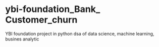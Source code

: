 # ybi-foundation_Bank_ Customer_churn
YBI foundation project in python dsa of data science, machine learning, busines analytic
